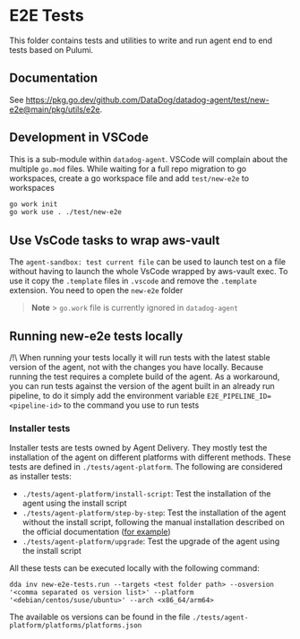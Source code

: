 # E2E Tests

This folder contains tests and utilities to write and run agent end to end tests based on Pulumi.

## Documentation

See https://pkg.go.dev/github.com/DataDog/datadog-agent/test/new-e2e@main/pkg/utils/e2e.

## Development in VSCode

This is a sub-module within `datadog-agent`. VSCode will complain about the multiple `go.mod` files. While waiting for a full repo migration to go workspaces, create a go workspace file and add `test/new-e2e` to workspaces

```bash
go work init
go work use . ./test/new-e2e
```

## Use VsCode tasks to wrap aws-vault

The `agent-sandbox: test current file` can be used to launch test on a file without having to launch the whole VsCode wrapped by aws-vault exec. To use it copy the `.template` files in `.vscode` and remove the `.template` extension.
You need to open the `new-e2e` folder

> **Note** > `go.work` file is currently ignored in `datadog-agent`

## Running new-e2e tests locally

/!\ When running your tests locally it will run tests with the latest stable version of the agent, not with the changes you have locally. Because running the test requires a complete build of the agent.
As a workaround, you can run tests against the version of the agent built in an already run pipeline, to do it simply add the environment variable `E2E_PIPELINE_ID=<pipeline-id>` to the command you use to run tests

### Installer tests

Installer tests are tests owned by Agent Delivery. They mostly test the installation of the agent on different platforms with different methods. These tests are defined in `./tests/agent-platform`.
The following are considered as installer tests:

- `./tests/agent-platform/install-script`: Test the installation of the agent using the install script
- `./tests/agent-platform/step-by-step`: Test the installation of the agent without the install script, following the manual installation described on the official documentation ([for example](https://app.datadoghq.com/account/settings/agent/latest?platform=debian))
- `./tests/agent-platform/upgrade`: Test the upgrade of the agent using the install script

All these tests can be executed locally with the following command:

`dda inv new-e2e-tests.run --targets <test folder path> --osversion '<comma separated os version list>' --platform '<debian/centos/suse/ubuntu>' --arch <x86_64/arm64>`

The available os versions can be found in the file `./tests/agent-platform/platforms/platforms.json`
